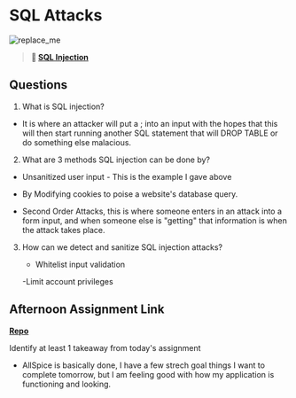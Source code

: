 # SQL Attacks

![replace_me](https://codeworks.blob.core.windows.net/public/assets/img/illustrations/placeholder.svg)

> **📖 [SQL Injection](https://codeworksacademy.com/fs-student-guide/resources/wk11/03-SQL-Injection)**

## Questions

1. What is SQL injection?
 - It is where an attacker will put a ; into an input with the hopes that this will then start running another SQL statement that will DROP TABLE or do something else malacious.

2. What are 3 methods SQL injection can be done by?
 - Unsanitized user input - This is the example I gave above

  - By Modifying cookies to poise a website's database query. 

   - Second Order Attacks, this is where someone enters in an attack into a form input, and when someone else is "getting" that information is when the attack takes place.  

 
3. How can we detect and sanitize SQL injection attacks?
    - Whitelist input validation

    -Limit account privileges
 

## Afternoon Assignment Link

**[Repo](https://github.com/smithtaylord/PlatePal)**

Identify at least 1 takeaway from today's assignment
 - AllSpice is basically done, I have a few strech goal things I want to complete tomorrow, but I am feeling good with how my application is functioning and looking. 